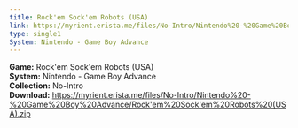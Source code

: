 ```yaml
---
title: Rock'em Sock'em Robots (USA)
link: https://myrient.erista.me/files/No-Intro/Nintendo%20-%20Game%20Boy%20Advance/Rock'em%20Sock'em%20Robots%20(USA).zip
type: single1
System: Nintendo - Game Boy Advance
---
```

<b>Game:</b> Rock'em Sock'em Robots (USA)<br>
<b>System:</b> Nintendo - Game Boy Advance<br>
<b>Collection:</b> No-Intro<br>
<b>Download:</b> https://myrient.erista.me/files/No-Intro/Nintendo%20-%20Game%20Boy%20Advance/Rock'em%20Sock'em%20Robots%20(USA).zip